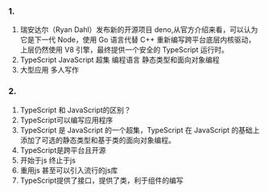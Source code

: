 ### 1.
1. 瑞安达尔（Ryan Dahl）发布新的开源项目 deno,从官方介绍来看，可以认为它是下一代 Node，使用 Go 语言代替 C++ 重新编写跨平台底层内核驱动，上层仍然使用 V8 引擎，最终提供一个安全的 TypeScript 运行时。
2. TypeScript JavaScript 超集 编程语言 静态类型和面向对象编程
3. 大型应用 多人写作

### 2.
1. TypeScript 和 JavaScript的区别？
  1. TypeScript可以编写应用程序
  2. TypeScript 是 JavaScript 的一个超集，TypeScript 在 JavaScript 的基础上添加了可选的静态类型和基于类的面向对象编程。
  3. TypeScript是跨平台且开源
  4. 开始于js 终止于js
  5. 重用js 甚至可以引入流行的js库
  6. TypeScript提供了接口，提供了类，利于组件的编写